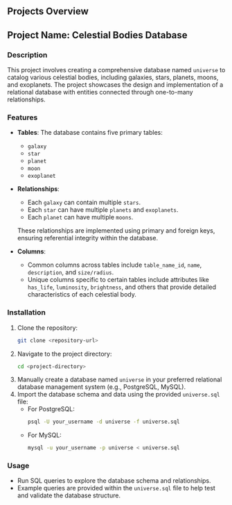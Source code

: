 ## Projects Overview

## Project Name: Celestial Bodies Database

### Description
This project involves creating a comprehensive database named `universe` to catalog various celestial bodies, including galaxies, stars, planets, moons, and exoplanets. The project showcases the design and implementation of a relational database with entities connected through one-to-many relationships.

### Features
- **Tables**: The database contains five primary tables:
  - `galaxy`
  - `star`
  - `planet`
  - `moon`
  - `exoplanet`
  
- **Relationships**: 
  - Each `galaxy` can contain multiple `stars`.
  - Each `star` can have multiple `planets` and `exoplanets`.
  - Each `planet` can have multiple `moons`.
  
  These relationships are implemented using primary and foreign keys, ensuring referential integrity within the database.

- **Columns**:
  - Common columns across tables include `table_name_id`, `name`, `description`, and `size/radius`.
  - Unique columns specific to certain tables include attributes like `has_life`, `luminosity`, `brightness`, and others that provide detailed characteristics of each celestial body.

### Installation
1. Clone the repository:
    ```bash
    git clone <repository-url>
    ```
2. Navigate to the project directory:
    ```bash
    cd <project-directory>
    ```
3. Manually create a database named `universe` in your preferred relational database management system (e.g., PostgreSQL, MySQL).
4. Import the database schema and data using the provided `universe.sql` file:
    - For PostgreSQL:
      ```bash
      psql -U your_username -d universe -f universe.sql
      ```
    - For MySQL:
      ```bash
      mysql -u your_username -p universe < universe.sql
      ```

### Usage
- Run SQL queries to explore the database schema and relationships.
- Example queries are provided within the `universe.sql` file to help test and validate the database structure.

